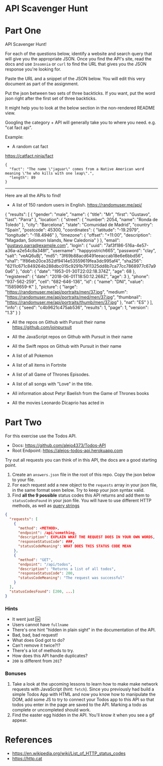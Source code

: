 # API Scavenger Hunt

# Part One

API Scavenger Hunt!

For each of the questions below, identify a website and search query that will give you the appropriate JSON. Once you find the API's site, read the docs and use `Insomnia` or `curl` to find the URL that gives you the JSON response you're looking for.

Paste the URL and a snippet of the JSON below. You will edit this very document as part of the assignment.

Put the json between two sets of three backticks. If you want, put the word json right after the first set of three backticks.

It might help you to look at the below section in the non-rendered README view.

Googling the category + API will generally take you to where you need. e.g. "cat fact api".

Example:

- A random cat fact

https://catfact.ninja/fact

```
{
  "fact": "The name \"jaguar\" comes from a Native American word meaning \"he who kills with one leap\".",
  "length": 89
}
```

---

Here are all the APIs to find!

- A list of 150 random users in English.
https://randomuser.me/api/

{
  "results": [
    {
      "gender": "male",
      "name": {
        "title": "Mr",
        "first": "Gustavo",
        "last": "Parra"
      },
      "location": {
        "street": {
          "number": 2054,
          "name": "Ronda de Toledo"
        },
        "city": "Barcelona",
        "state": "Comunidad de Madrid",
        "country": "Spain",
        "postcode": 45300,
        "coordinates": {
          "latitude": "-19.2979",
          "longitude": "-118.4946"
        },
        "timezone": {
          "offset": "+11:00",
          "description": "Magadan, Solomon Islands, New Caledonia"
        }
      },
      "email": "gustavo.parra@example.com",
      "login": {
        "uuid": "7af3f186-516a-4e57-a36a-a2e54c8a348f",
        "username": "happyostrich665",
        "password": "clay",
        "salt": "veAQ6uBj",
        "md5": "3f69b88acd6491eeaccab18e6e6bbd56",
        "sha1": "1f86eb20ce352df9414e53559619fea3dc995af4",
        "sha256": "6211c671c849264b288dbc015c9291b7911325dd8b7ca77cc7868977c67a90a6"
      },
      "dob": {
        "date": "1953-01-30T22:02:18.374Z",
        "age": 68
      },
      "registered": {
        "date": "2018-06-01T18:50:12.268Z",
        "age": 3
      },
      "phone": "937-562-259",
      "cell": "682-646-136",
      "id": {
        "name": "DNI",
        "value": "15859659-K"
      },
      "picture": {
        "large": "https://randomuser.me/api/portraits/men/37.jpg",
        "medium": "https://randomuser.me/api/portraits/med/men/37.jpg",
        "thumbnail": "https://randomuser.me/api/portraits/thumb/men/37.jpg"
      },
      "nat": "ES"
    }
  ],
  "info": {
    "seed": "c4b9621c475ab536",
    "results": 1,
    "page": 1,
    "version": "1.3"
  }
}
- All the repos on Github with Pursuit their name
https://github.com/joinpursuit


- All the JavaScript repos on Github with Pursuit in their name
- All the Swift repos on Github with Pursuit in their name
- A list of all Pokemon
- A list of all items in Fortnite
- A list of all Game of Thrones Episodes.
- A list of all songs with "Love" in the title.
- All information about Petyr Baelish from the Game of Thrones books
- All the movies Leonardo Dicaprio has acted in

# Part Two

For this exercise use the Todos API.

- Docs: https://github.com/alejo4373/Todos-API
- Root Endpoint: https://alejos-todos-api.herokuapp.com

Try out all requests you can think of in this API, the docs are a good starting point.


1. Create an `answers.json` file in the root of this repo. Copy the json below to your file.
1. For each request add a new object to the `requests` array in your json file, in the same format seen below. Try to keep your json syntax valid.
1. Find **all the 9 possible** status codes this API returns and add them to `statusCodesFound` in your json file. You will have to use different HTTP methods, as well as [query strings](https://en.wikipedia.org/wiki/Query_string)

```json
{
  "requests": [
    {
      "method": <METHOD>,
      "endpoint": /api/something,
      "description": EXPLAIN WHAT THE REQUEST DOES IN YOUR OWN WORDS,
      "responseStatusCode": ###,
      "statusCodeMeaning": WHAT DOES THIS STATUS CODE MEAN
    },
    {
      "method": "GET",
      "endpoint": "/api/todos",
      "description": "Returns a list of all todos",
      "responseStatusCode": 200,
      "statusCodeMeaning": "The request was successful"
    }
  ],
  "statusCodesFound": [200, ...]
}
```

### Hints

- It went just 🆗
- Users cannot have `fullname`
- There's one hint "hidden in plain sight" in the documentation of the API.
- Bad, bad, bad request!
- What does God got to do?
- Can't remove it twice?!?
- There's a lot of methods to try.
- How does this API handle duplicates?
- `200` is different from `201`?

### Bonuses

1. Take a look at the upcoming lessons to learn how to make make network requests with JavaScript (hint: `fetch`).
   Since you previously had build a simple Todos App with HTML and now you know how to manipulate
   the DOM, add some JS to try to connect your Todos app to this API so that todos you enter in the page
   are saved to the API. Marking a todo as complete or uncompleted should work.
2. Find the easter egg hidden in the API. You'll know it when you see a gif appear.

# References

- https://en.wikipedia.org/wiki/List_of_HTTP_status_codes
- https://http.cat
